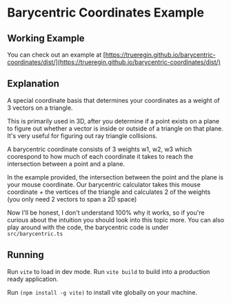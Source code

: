 # Barycentric Coordinates Example

## Working Example
You can check out an example at [https://trueregin.github.io/barycentric-coordinates/dist/](https://trueregin.github.io/barycentric-coordinates/dist/)

## Explanation
A special coordinate basis that determines your coordinates as a weight of 3 vectors on a triangle.

This is primarily used in 3D, after you determine if a point exists on a plane to figure out whether a vector is inside or outside of a triangle on that plane. It's very useful for figuring out ray triangle collisions.

A barycentric coordinate consists of 3 weights w1, w2, w3 which coorespond to how much of each coordinate it takes to reach the intersection between a point and a plane.

In the example provided, the intersection between the point and the plane is your mouse coordinate.
Our barycentric calculator takes this mouse coordinate + the vertices of the triangle and calculates 2 of the weights (you only need 2 vectors to span a 2D space)

Now I'll be honest, I don't understand 100% why it works, so if you're curious about the intuition you should look into this topic more.
You can also play around with the code, the barycentric code is under `src/barycentric.ts`

## Running
Run `vite` to load in dev mode.
Run `vite build` to build into a production ready application.

Run `(npm install -g vite)` to install vite globally on your machine.